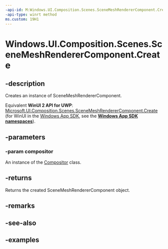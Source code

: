 ```yaml
---
-api-id: M:Windows.UI.Composition.Scenes.SceneMeshRendererComponent.Create(Windows.UI.Composition.Compositor)
-api-type: winrt method
ms.custom: 19H1
---
```


<!-- Method syntax.
public SceneMeshRendererComponent SceneMeshRendererComponent.Create(Compositor compositor)
-->

# Windows.UI.Composition.Scenes.SceneMeshRendererComponent.Create

## -description

Creates an instance of SceneMeshRendererComponent.

Equivalent **WinUI 2 API for UWP**: [Microsoft.UI.Composition.Scenes.SceneMeshRendererComponent.Create](/windows/winui/api/microsoft.ui.composition.scenes.scenemeshrenderercomponent.create) (for WinUI in the [Windows App SDK](/windows/apps/windows-app-sdk/), see the **[Windows App SDK namespaces](/windows/windows-app-sdk/api/winrt/)**).

## -parameters
### -param compositor

An instance of the [Compositor](../windows.ui.composition/compositor.md) class.

## -returns

Returns the created SceneMeshRendererComponent object.

## -remarks

## -see-also

## -examples

